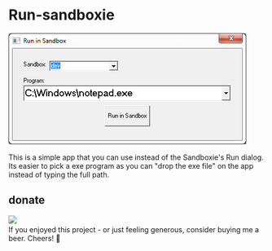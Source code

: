 # Run-sandboxie

![App preview](app-preview.png "App preview")

This is a simple app that you can use instead of the Sandboxie's Run dialog.
Its easier to pick a exe program as you can "drop the exe file" on the app instead of typing the full path.

## donate
<a href="https://paypal.me/fedmich/"><img src="https://cdn.earningsahead.com/static/img/blue-donate-pp.svg" height="40"></a>  
If you enjoyed this project - or just feeling generous, consider buying me a beer. Cheers! :beers:
